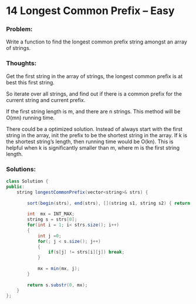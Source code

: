 # 14 Longest Common Prefix – Easy

### Problem:

Write a function to find the longest common prefix string amongst an array of strings.

### Thoughts:

Get the first string in the array of strings, the longest common prefix is at best this first string.

So iterate over all strings, and find out if there is a common prefix for the current string and current prefix.

If the first string length is m, and there are n strings. This method will be O\(mn\) running time.

There could be a optimized solution. Instead of always start with the first string in the array, init the prefix to be the shortest string in the array. If k is the shortest string’s length, then running time would be O\(kn\). This is helpful when k is significantly smaller than m, where m is the first string length.

### Solutions:

```java
class Solution {
public:
    string longestCommonPrefix(vector<string>& strs) {
        
        sort(begin(strs), end(strs), [](string s1, string s2) { return s1.size() < s2.size();});
        
        int  mx = INT_MAX;
        string s = strs[0];
        for(int i = 1; i< strs.size(); i++)
        {
            int j =0;
            for(; j < s.size(); j++)
            {
                if(s[j] != strs[i][j]) break;
            }
            
            mx = min(mx, j);
        }
        
        return s.substr(0, mx);
    }
};
```



